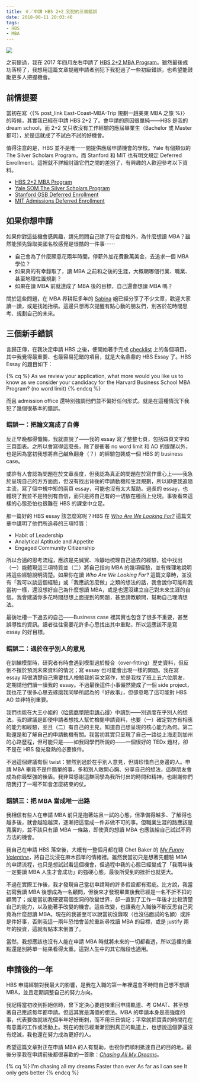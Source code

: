 ```yaml
---
title: ＃／申請 HBS 2+2 別犯的三個錯誤
date: 2018-08-11 20:03:40
tags: 
- HBS
- MBA
---
```


![](cover.jpg)

之前提過，我在 2017 年四月左右申請了 [HBS 2+2 MBA Program](https://www.hbs.edu/mba/admissions/application-process/Pages/student-applicants.aspx)。雖然最後成功落榜了，我想用這篇文章提醒申請者別犯下我犯過了一些初級錯誤，也希望能鼓勵更多人把握機會。

<!--more-->

## 前情提要

當初在寫〈{% post_link East-Coast-MBA-Trip 規劃一趟美東 MBA 之旅 %}〉的時候，其實我已經在申請 HBS 2+2 了。會申請的原因很單純——HBS 是我的 dream school，而 2+2 又只收沒有工作經驗的應屆畢業生（Bachelor 或 Master 都可），於是這就成了不試白不試的好機會。

值得注意的是，HBS 並不是唯一一間提供應屆申請機會的學校。Yale 有個類似的 The Silver Scholars Program，而 Stanford 和 MIT 也有明文規定 Deferred Enrollment。這裡就不詳細討論它們之間的差別了，有興趣的人歡迎參考以下資料。

* [HBS 2+2 MBA Program](https://www.hbs.edu/mba/admissions/application-process/Pages/student-applicants.aspx)
* [Yale SOM The Silver Scholars Program](https://som.yale.edu/programs/mba/admissions/silver-scholars)
* [Stanford GSB Deferred Enrollment](https://www.gsb.stanford.edu/programs/mba/admission/application-process/deferred-enrollment)
* [MIT Admissions Deferred Enrollment](https://mitadmissions.desk.com/customer/portal/articles/1556453-deferred-enrollment)

## 如果你想申請

如果你對這些機會感興趣，請先問問自己除了符合資格外，為什麼想讀 MBA？雖然能預先錄取美國名校感覺是很酷的一件事⋯⋯

* 自己會為了什麼願意花兩年時間，停薪外加花費數萬美金，去追求一個 MBA 學位？
* 如果真的有幸錄取了，讀 MBA 之前和之後的生涯，大概朝哪個行業、職業、甚至地理位置規劃？
* 如果在讀 MBA 前就達成了 MBA 後的目標，自己還會想讀 MBA 嗎？

關於這些問題，在 MBA 界耕耘多年的 [Sabina](https://sabinahuang.com) ~~姐~~已經分享了不少文章，歡迎大家讀一讀，或是找她抬槓。這邊只想再次提醒有點心動的朋友們，別吝於花時間思考、規劃自己的未來。

## 三個新手錯誤

言歸正傳，在我決定申請 HBS 之後，便開始著手完成 [checklist](https://www.hbs.edu/mba/admissions/application-process/Pages/default.aspx) 上的各個項目，其中我覺得最重要、也最容易犯錯的項目，就是大名鼎鼎的 HBS Essay 了。HBS Essay 的題目如下：

{% cq %}
As we review your application, what more would you like us to know as we consider your candidacy for the Harvard Business School MBA Program? (no word limit)
{% endcq %}

而且 admission office 還特別強調他們並不偏好任何形式。就是在這種情況下我犯了幾個很基本的錯誤。

### 錯誤一：把論文寫成了自傳

反正早晚都得懺悔，我就直說了——我的 essay 寫了整整七頁，包括四頁文字和三頁圖表。之所以會寫得這麼長，除了是衝著 no word limit 和 AO 的提醒以外，也是因為當初我想將自己鹹魚翻身（？）的經驗包裝成一個 HBS 的 business case。

或許有人會認為問題在於文章長度，但我認為真正的問題在於寫作重心上——我急於呈現自己的方方面面，但沒有找出背後的申請動機和生涯規劃，所以即便我追隨主流，寫了個中規中矩的兩頁 essay，可能也沒有太大幫助。過長的 essay，也體現了我並不是特別有自信，而只是將自己有的一切放在檯面上兌現。事後看來這樣的心態恐怕也很難在 HBS 的課堂中立足。

那一篇好的 HBS essay 該怎麼寫呢？HBS 在 [*Who Are We Looking For?*](https://www.hbs.edu/mba/admissions/Pages/who-are-we-looking-for.aspx) 這篇文章中講明了他們所追尋的三項特質：

* Habit of Leadership
* Analytical Aptitude and Appetite
* Engaged Community Citizenship

所以合適的思考流程，應該是先誠實、冷靜地梳理自己過去的經驗，從中找出（一）能體現這三項特質並（二）將自己指向 MBA 的幾項經驗，並有條理地說明將這些經驗說明清楚。如果你在讀 *Who Are We Looking For?* 這篇文章時，並沒有「我可以談這個經驗」或「我應該怎麼做」之類的想法的話，我會說你可能和我當初一樣，還沒想好自己為什麼想讀 MBA，或是也還沒建立自己對未來生涯的自信。我會建議你多花時間想想上面提到的問題，甚至請教顧問，幫助自己理清想法。

最後吐槽一下過去的自己——Business case 裡其實也包含了很多不重要，甚至誤導性的資訊。讀者往往需要花許多心思找出其中重點，所以這應該不是寫 essay 的好目標。

### 錯誤二：過於在乎別人的意見

在訓練模型時，研究者有時會遇到模型過於擬合（over-fitting）歷史資料，但反倒不擅於預測未來資料的情況；寫 essay 也可能會出現一樣的問題。我在寫 essay 時很清楚自己需要找人檢驗我的英文寫作，於是我找了班上五六位朋友，定期請他們讀一讀我的 essay。不過最後這件小事儼然變成了一個 side project，我也花了很多心思去琢磨我同學所認為的「好故事」，但卻忽略了這可能對 HBS AO 並非特別重要。

我們也能在大王小姐的〈[哈佛商學院申請心得](https://missdawang.wordpress.com/2017/07/06/harvard-mba-application-tips/)〉中讀到——別過度在乎別人的想法。我的建議是即使申請者想找人幫忙檢閱申請資料，也要（一）確定對方有相應的能力和經驗，並且（二）有自己的主見，知道自己想呈現的核心能力為何。第二點還是和了解自己的申請動機有關。我當初其實只呈現了自己一路從上海走到加州的心路歷程，但可能只是——如我同學們所說的——一個很好的 TEDx 題材，卻不是在 HBS 發光發熱的必要條件。

不過這個建議有個 twist：雖然別過於在乎別人意見，但請珍惜自己身邊的人。申請 MBA 畢竟不是件簡單的事，多和別人敞開心胸、分享自己的想法，這群朋友會成為你最堅強的後盾。我非常感謝這群同學為我所付出的時間和精神，也謝謝你們陪我打了一場不知會怎麼結束的仗。

### 錯誤三：把 MBA 當成唯一出路

我相信有些人在申請 MBA 前只是抱著姑且一試的心態，但準備得越多、了解得也越多後，就會越陷越深，逐漸把這當成一件非做不可的事。但職業生涯的路應該是寬廣的，並不該只有讀 MBA 一條路，即使真的想讀 MBA 也應該給自己試試不同方法的機會。

我自己在申請 HBS 落空後，大概有一整個月都在聽 Chet Baker 的 [*My Funny Valentine*](https://www.youtube.com/watch?v=jvXywhJpOKs)，將自己沈浸在麻木孤單的情緒裡。雖然我當初只是想著先體驗 MBA 的申請流程，也只是想試試看這個機會，但過程中我的心態已經變成了「我兩年後一定要讀 MBA 人生才會成功」的強硬心態，最後所受到的挫折也就更大。

不過在實際工作後，我才發現自己當初申請時的許多假設都有瑕疵。比方說，我當初寫我讀 MBA 後想成為一名顧問，但後來才發現畢業後我已經是一名不折不扣的顧問了；或是當初我硬要寫個空洞的改變世界，卻一直到了工作一年後才比較清楚自己的能力，以及能著手改變的機會。這些改變，也讓我在入職後不斷反思自己究竟為什麼想讀 MBA。現在的我甚至可以說當初沒錄取（也沒佔面試的名額）或許是件好事，否則我這一兩年恐怕會苦於重新尋找讀 MBA 的目標，或是 justify 兩年的投資，這就有點本末倒置了。

當然，我想應該也沒有人能在申請 MBA 時就將未來的一切都看透，所以這裡的重點還是別將單一結果看得太重。這對人生中的其它階段也適用。

## 申請後的一年

HBS 申請經驗對我最大的影響，是我在入職的第一年裡還會不時問自己想不想讀 MBA，並且定期調整自己的努力方向。

我記得當初收到拒絕信時，曾下定決心要趕快重回申請軌道、考 GMAT、甚至想著自己應該每年都申請。但這其實是滿傻的想法。MBA 的申請本身是高強度的事，代表要做就該花個半年好好衝刺，而不用日日惦記；平常就把寶貴的時間花在有意義的工作或活動上。現在的我已經漸漸回到真正的軌道上，也想說這個夢還沒有熄滅，我也還在努力成為更好的人。

希望這篇文章對正在申請 MBA 的人有幫助，也祝你們順利抵達自己的目的地。最後分享我在申請前後都很喜歡的一首歌：[*Chasing All My Dreams*](https://www.youtube.com/watch?v=PuHUG_alc8s)。

{% cq %}
I'm chasing all my dreams
Faster than ever
As far as I can see
It only gets better
{% endcq %}

